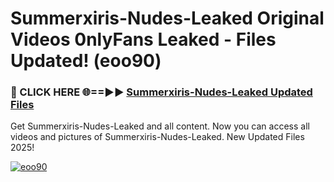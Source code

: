# Summerxiris-Nudes-Leaked Original Videos 0nlyFans Leaked - Files Updated! (eoo90)

<h3>🔴 CLICK HERE 🌐==►► <a href="https://tinyurl.com/4mcuefdz" rel="nofollow">Summerxiris-Nudes-Leaked Updated Files</a></h3>

Get Summerxiris-Nudes-Leaked and all content. Now you can access all videos and pictures of Summerxiris-Nudes-Leaked. New Updated Files 2025!

[![eoo90](https://i.imgur.com/StAQSOY.gif)](https://tinyurl.com/4mcuefdz)
